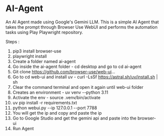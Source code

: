 # AI-Agent
An AI Agent made using Google's Gemini LLM.
This is a simple AI Agent that takes the prompt through Browser Use WebUI and performs the automation tasks using Play Playwright repository.

Steps :
1. pip3 install browser-use
2. playwright install
3. Create a folder named ai-agent 
4. Go inside the ai-agent folder - cd desktop and go to cd ai-agent
5. Git clone https://github.com/browser-use/web-ui...
6. Go to cd web-ui and install uv - curl -LsSf https://astral.sh/uv/install.sh | sh
7. Clear the command terminal and open it again until web-ui folder
8. Creates an environment - uv venv --python 3.11
9. Activate the env - source .venv/bin/activate
10. uv pip install -r requirements.txt
11.  python webui.py --ip 127.0.0.1 --port 7788
12. You will get the ip and copy and paste the ip
13. Go to Google Studio and get the gemini api and paste into the browser-ui
14. Run Agent

